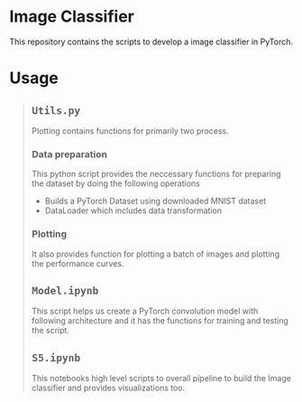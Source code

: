 # Image Classifier

This repository contains the scripts to develop a image classifier in PyTorch.

# Usage

> ## `Utils.py`
> Plotting contains functions for primarily two process.
> ### Data preparation
> This python script provides the neccessary functions for preparing the dataset by doing the following operations
> - Builds a PyTorch Dataset using downloaded MNIST dataset 
> - DataLoader which includes data transformation
>
> ### Plotting
> It also provides function for plotting a batch of images and plotting the performance curves.
> ## `Model.ipynb`
> This script helps us create a PyTorch convolution model with following architecture and it has the functions for training and testing the script.
> 
> ## `S5.ipynb`
> This notebooks high level scripts to overall pipeline to build the Image classifier and provides visualizations too.